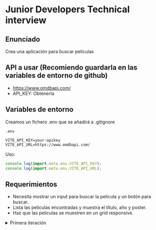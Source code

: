 # Junior Developers Technical interview

## Enunciado 

Crea una aplicación para buscar películas

## API a usar (Recomiendo guardarla en las variables de entorno de github)
- <https://www.omdbapi.com/> 
- API_KEY: Obtenerla

## Variables de entorno

Creamos un fichero .env que se añadirá a .gitignore

`.env`

```
VITE_API_KEY=your-apikey
VITE_API_URL=https://www.omdbapi.com/
```

Uso:

```js
console.log(import.meta.env.VITE_API_KEY);
console.log(import.meta.env.VITE_API_URL);
```

## Requerimientos

- Necesita mostrar un input para buscar la película y un botón para buscar.
- Lista las películas encontradas y muestra el título, año y poster.
- Haz que las películas se muestren en un grid responsive.

<details>
  <summary>
    Primera iteración
  </summary>
  <div>
  <ul>
    <li>Evitar que se haga la misma búsqueda dos veces seguidas.</li>
    <li>Haz que la búsqueda se haga automáticamente al escribir.</li>
    <li>Evita que se haga la búsqueda continuamente al escribir (debounce)</li>
  </ul>
  </div>
</details>


